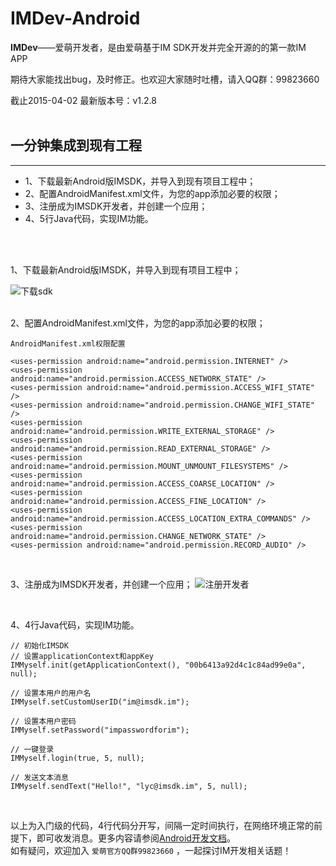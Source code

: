 # IMDev-Android


**IMDev**——爱萌开发者，是由爱萌基于IM SDK开发并完全开源的的第一款IM APP 
<br/>

期待大家能找出bug，及时修正。也欢迎大家随时吐槽，请入QQ群：99823660
<br/>

截止2015-04-02 最新版本号：v1.2.8
<br/>
<br/>


## 一分钟集成到现有工程
---

* 1、下载最新Android版IMSDK，并导入到现有项目工程中；
* 2、配置AndroidManifest.xml文件，为您的app添加必要的权限；
* 3、注册成为IMSDK开发者，并创建一个应用；
* 4、5行Java代码，实现IM功能。
<br/>
<br/>

1、下载最新Android版IMSDK，并导入到现有项目工程中；

![下载sdk](http://docs.imsdk.im/download/attachments/2457613/image2015-1-5%2022%3A6%3A52.png?version=1&modificationDate=1420466640000&api=v2&effects=border-simple,blur-border)

<br/>
2、配置AndroidManifest.xml文件，为您的app添加必要的权限；

```
AndroidManifest.xml权限配置

<uses-permission android:name="android.permission.INTERNET" />
<uses-permission android:name="android.permission.ACCESS_NETWORK_STATE" />
<uses-permission android:name="android.permission.ACCESS_WIFI_STATE" />
<uses-permission android:name="android.permission.CHANGE_WIFI_STATE" />
<uses-permission android:name="android.permission.WRITE_EXTERNAL_STORAGE" />
<uses-permission android:name="android.permission.READ_EXTERNAL_STORAGE" />
<uses-permission android:name="android.permission.MOUNT_UNMOUNT_FILESYSTEMS" />
<uses-permission android:name="android.permission.ACCESS_COARSE_LOCATION" />
<uses-permission android:name="android.permission.ACCESS_FINE_LOCATION" />
<uses-permission android:name="android.permission.ACCESS_LOCATION_EXTRA_COMMANDS" />
<uses-permission android:name="android.permission.CHANGE_NETWORK_STATE" />
<uses-permission android:name="android.permission.RECORD_AUDIO" />

```

<br/>

3、注册成为IMSDK开发者，并创建一个应用；
![注册开发者](http://docs.imsdk.im/download/attachments/2457613/image2015-1-5%2022%3A15%3A52.png?version=1&modificationDate=1420467181000&api=v2&effects=border-simple,blur-border)

<br/>

4、4行Java代码，实现IM功能。

```
// 初始化IMSDK
// 设置applicationContext和appKey
IMMyself.init(getApplicationContext(), "00b6413a92d4c1c84ad99e0a", null);
 
// 设置本用户的用户名
IMMyself.setCustomUserID("im@imsdk.im");
 
// 设置本用户密码
IMMyself.setPassword("impasswordforim");
 
// 一键登录
IMMyself.login(true, 5, null);
 
// 发送文本消息
IMMyself.sendText("Hello!", "lyc@imsdk.im", 5, null);
```
<br/>

以上为入门级的代码，4行代码分开写，间隔一定时间执行，在网络环境正常的前提下，即可收发消息。更多内容请参阅[Android开发文档](http://docs.imsdk.im/pages/viewpage.action?pageId=2457619)。<br/>
如有疑问，欢迎加入 `爱萌官方QQ群99823660` ，一起探讨IM开发相关话题！
